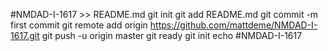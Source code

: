 #NMDAD-I-1617 >> README.md
git init
git add README.md
git commit -m first commit
git remote add origin https://github.com/mattdeme/NMDAD-I-1617.git
git push -u origin master
git ready
git init
echo #NMDAD-I-1617
